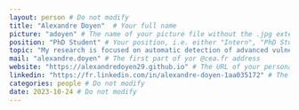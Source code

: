```yaml
---
layout: person # Do not modify
title: "Alexandre Doyen"  # Your full name
picture: "adoyen" # The name of your picture file without the .jpg extension
position: "PhD Student" # Your position, i.e. either "Intern", "PhD Student", "Postdoc" or "Tenured Researcher"
topic: "My research is focused on automatic detection of advanced vulnerabilities in security protocol implementations" # For interns, PhD students and postdocs, briefly describe your research topic (tenured researchers should remove this line)
mail: "alexandre.doyen" # The first part of yor @cea.fr address
website: "https://alexandredoyen29.github.io" # The URL of your personal website if you have one, otherwise remove the line
linkedin: "https://fr.linkedin.com/in/alexandre-doyen-1aa035172" # The URL of your Linkedin page if you have one, otherwise remove the line
categories: people # Do not modify
date: 2023-10-24 # Do not modify
---
```


